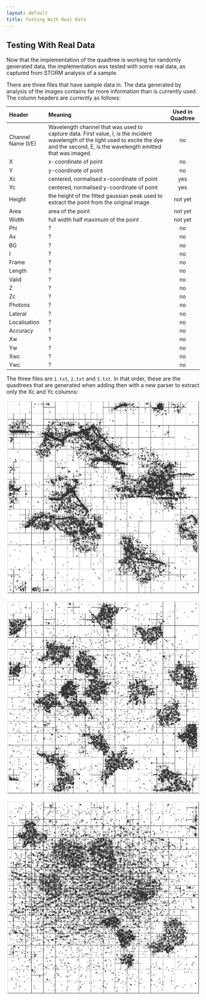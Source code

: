 ```yaml
---
layout: default
title: Testing With Real Data
---
```


## Testing With Real Data

Now that the implementation of the quadtree is working for randomly generated 
data, the implementation was tested with some real data, as captured from STORM 
analysis of a sample. 

There are three files that have sample data in. The data generated by analysis 
of the images contains far more information than is currently used. The column 
headers are currently as follows:

| Header | Meaning | Used in Quadtree |
| :----- | :------ | :--------------: |
| Channel Name (I/E) | Wavelength channel that was used to capture data. First value, I, is the incident wavelength of the light used to excite the dye and the second, E, is the wavelength emitted that was imaged. | no |
| X | x-coordinate of point | no |
| Y | y-coordinate of point | no |
| Xc | centered, normalised x-coordinate of point | yes |
| Yc | centered, normalised y-coordinate of point | yes |
| Height | the height of the fitted gaussian peak used to extract the point from the original image | not yet |
| Area         | area of the point | not yet |
| Width        | full width half maximum of the point | not yet |
| Phi          | ? | no |
| Ax           | ? | no |
| BG           | ? | no |
| I            | ? | no |
| Frame        | ? | no |
| Length       | ? | no |
| Valid        | ? | no |
| Z            | ? | no |
| Zc           | ? | no |
| Photons      | ? | no |
| Lateral      | ? | no |
| Localisation | ? | no |
| Accuracy     | ? | no |
| Xw           | ? | no |
| Yw           | ? | no |
| Xwc          | ? | no |
| Ywc          | ? | no |

The three files are `1.txt`, `2.txt` and `3.txt`. In that order, these are the 
quadtrees that are generated when adding then with a new parser to extract only 
the Xc and Yc columns:

![Quadtree from data in 1.txt](data_set1.png)

![Quadtree from data in 2.txt](data_set2.png)

![Quadtree from data in 3.txt](data_set3.png)

<!--
Created:  Fri 20 Jun 2014 04:11 PM
-->
